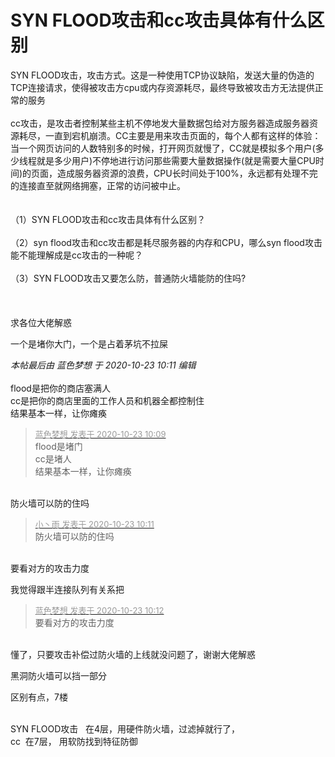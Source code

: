 # SYN FLOOD攻击和cc攻击具体有什么区别


SYN FLOOD攻击，攻击方式。这是一种使用TCP协议缺陷，发送大量的伪造的TCP连接请求，使得被攻击方cpu或内存资源耗尽，最终导致被攻击方无法提供正常的服务<br />
<br />
cc攻击，是攻击者控制某些主机不停地发大量数据包给对方服务器造成服务器资源耗尽，一直到宕机崩溃。CC主要是用来攻击页面的，每个人都有这样的体验：当一个网页访问的人数特别多的时候，打开网页就慢了，CC就是模拟多个用户(多少线程就是多少用户)不停地进行访问那些需要大量数据操作(就是需要大量CPU时间)的页面，造成服务器资源的浪费，CPU长时间处于100%，永远都有处理不完的连接直至就网络拥塞，正常的访问被中止。<br />
<br />
<br />
（1）SYN FLOOD攻击和cc攻击具体有什么区别？<br />
<br />
（2）syn flood攻击和cc攻击都是耗尽服务器的内存和CPU，哪么syn flood攻击能不能理解成是cc攻击的一种呢？<br />
<br />
（3）SYN FLOOD攻击又要怎么防，普通防火墙能防的住吗?<br />
<br />
<br />
<br />
求各位大佬解惑

一个是堵你大门，一个是占着茅坑不拉屎

<i class="pstatus"> 本帖最后由 蓝色梦想 于 2020-10-23 10:11 编辑 </i><br />
<br />
flood是把你的商店塞满人<br />
cc是把你的商店里面的工作人员和机器全都控制住<br />
结果基本一样，让你瘫痪<img id="aimg_s0c2Z" onclick="zoom(this, this.src, 0, 0, 0)" class="zoom" src="https://cdn.jsdelivr.net/gh/hishis/forum-master/public/images/patch.gif" onmouseover="img_onmouseoverfunc(this)" onload="thumbImg(this)" border="0" alt="" />

<div class="quote"><blockquote><font size="2"><a href="https://www.hostloc.com/forum.php?mod=redirect&amp;goto=findpost&amp;pid=9339724&amp;ptid=757496" target="_blank"><font color="#999999">蓝色梦想 发表于 2020-10-23 10:09</font></a></font><br />
flood是堵门<br />
cc是堵人<br />
结果基本一样，让你瘫痪</blockquote></div><br />
防火墙可以防的住吗

<div class="quote"><blockquote><font size="2"><a href="https://www.hostloc.com/forum.php?mod=redirect&amp;goto=findpost&amp;pid=9339734&amp;ptid=757496" target="_blank"><font color="#999999">小丶雨 发表于 2020-10-23 10:11</font></a></font><br />
防火墙可以防的住吗</blockquote></div><br />
要看对方的攻击力度<img id="aimg_J6c26" onclick="zoom(this, this.src, 0, 0, 0)" class="zoom" src="https://cdn.jsdelivr.net/gh/hishis/forum-master/public/images/patch.gif" onmouseover="img_onmouseoverfunc(this)" onload="thumbImg(this)" border="0" alt="" />

我觉得跟半连接队列有关系把

<div class="quote"><blockquote><font size="2"><a href="https://www.hostloc.com/forum.php?mod=redirect&amp;goto=findpost&amp;pid=9339752&amp;ptid=757496" target="_blank"><font color="#999999">蓝色梦想 发表于 2020-10-23 10:12</font></a></font><br />
要看对方的攻击力度</blockquote></div><br />
懂了，只要攻击补偿过防火墙的上线就没问题了，谢谢大佬解惑<img src="static/image/smiley/default/smile.gif" smilieid="1" border="0" alt="" />

黑洞防火墙可以挡一部分

区别有点，7楼

<br />
SYN FLOOD攻击&nbsp; &nbsp;在4层，用硬件防火墙，过滤掉就行了，<br />
cc&nbsp;&nbsp;在7层， 用软防找到特征防御
